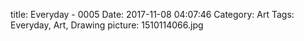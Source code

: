 title: Everyday - 0005
Date: 2017-11-08 04:07:46
Category: Art
Tags: Everyday, Art, Drawing
picture: 1510114066.jpg
